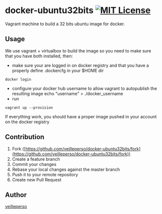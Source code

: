 docker-ubuntu32bits [![MIT License](http://img.shields.io/badge/license-MIT-blue.svg?style=flat)](https://github.com/veilleperso/docker-ubuntu32bits/blob/master/LICENCE)
====

Vagrant machine to build a 32 bits ubuntu image for docker.


## Usage

We use vagrant + virtualbox to build the image so you need to make sure that you have both installed, then:

* make sure your are logged in on docker registry and that you have a properly define .dockercfg in your $HOME dir
```
docker login
```
* configure your docker hub username to allow vagrant to autopublish the resulting image
echo "username" > ./docker_username
* run
```
vagrant up --provision
```

If everything work, you should have a proper image pushed in your account on the docker registry


## Contribution

1. Fork ([https://github.com/veilleperso/docker-ubuntu32bits/fork](https://github.com/veilleperso/docker-ubuntu32bits/fork))
1. Create a feature branch
1. Commit your changes
1. Rebase your local changes against the master branch
1. Push it to your remote repository
1. Create new Pull Request

## Author

[veilleperso](https://github.com/veilleperso)
